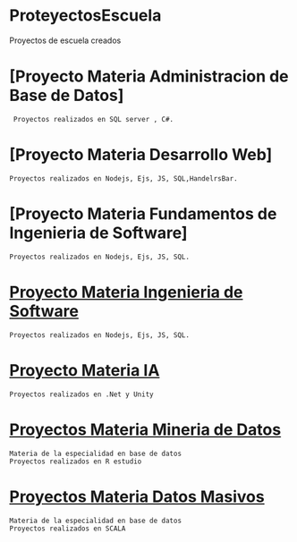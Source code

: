 # ProteyectosEscuela
Proyectos de escuela creados

# [Proyecto Materia Administracion de Base de Datos]
```
 Proyectos realizados en SQL server , C#.
```
# [Proyecto Materia Desarrollo Web]
```
Proyectos realizados en Nodejs, Ejs, JS, SQL,HandelrsBar.
```
# [Proyecto Materia Fundamentos de Ingenieria de Software]
```
Proyectos realizados en Nodejs, Ejs, JS, SQL.
```
# [Proyecto Materia Ingenieria de Software](https://github.com/israelpablo/Tickets)
```
Proyectos realizados en Nodejs, Ejs, JS, SQL.
```
# [Proyecto Materia IA](https://github.com/israelpablo/IA)
```
Proyectos realizados en .Net y Unity
```
# [Proyectos Materia Mineria de Datos](https://github.com/israelpablo/MineriaDatos)
```
Materia de la especialidad en base de datos
Proyectos realizados en R estudio
```
# [Proyectos Materia Datos Masivos](https://github.com/israelpablo/DatoMasivos)
```
Materia de la especialidad en base de datos
Proyectos realizados en SCALA
```
